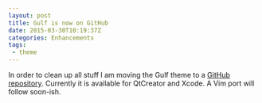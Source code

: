 ```yaml
---
layout: post
title: Gulf is now on GitHub
date: 2015-03-30T10:19:37Z
categories: Enhancements
tags: 
 - theme
---
```


In order to clean up all stuff I am moving the Gulf theme to a [GitHub
repository][gulf-gh]. Currently it is available for QtCreator and Xcode. A Vim
port will follow soon-ish.


[gulf-gh]: http://github.com/jlegeny/gulf "Gulf GitHub repository"
